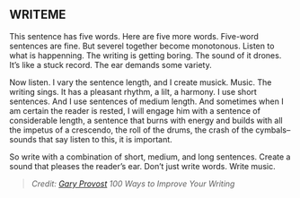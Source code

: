 ## WRITEME
This sentence has five words. Here are five more words. Five-word sentences are fine. But severel together become monotonous. Listen to what is happenning. The writing is getting boring. The sound of it drones. It’s like a stuck record. The ear demands some variety.

Now listen. I vary the sentence length, and I create musick. Music. The writing sings. It has a pleasant rhythm, a lilt, a harmony. I use short sentences. And I use sentences of medium length. And sometimes when I am certain the reader is rested, I will engage him with a sentence of considerable length, a sentence that burns with energy and builds with all the impetus of a crescendo, the roll of the drums, the crash of the cymbals–sounds that say listen to this, it is important.

So write with a combination of short, medium, and long sentences. Create a sound that pleases the reader’s ear. Don’t just write words. Write music.

> *Credit: [Gary Provost](https://www.garyprovost.com/404) 100 Ways to Improve Your Writing*